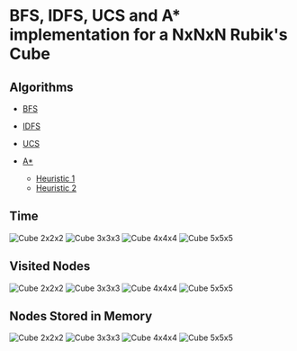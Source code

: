 # BFS, IDFS, UCS and A* implementation for a NxNxN Rubik's Cube

## Algorithms
- [BFS](solver.py#L53)

- [IDFS](solver.py#L71)

- [UCS](solver.py#L104)

- [A*](solver.py#L218)
  - [Heuristic 1](solver.py#L125)
  - [Heuristic 2](solver.py#L153)

## Time
![](results/tempo2.png "Cube 2x2x2")
![](results/tempo3.png "Cube 3x3x3")
![](results/tempo4.png "Cube 4x4x4")
![](results/tempo5.png "Cube 5x5x5")

## Visited Nodes
![](results/visitados2.png "Cube 2x2x2")
![](results/visitados3.png "Cube 3x3x3")
![](results/visitados4.png "Cube 4x4x4")
![](results/visitados5.png "Cube 5x5x5")

## Nodes Stored in Memory
![](results/memoria2.png "Cube 2x2x2")
![](results/memoria3.png "Cube 3x3x3")
![](results/memoria4.png "Cube 4x4x4")
![](results/memoria5.png "Cube 5x5x5")

